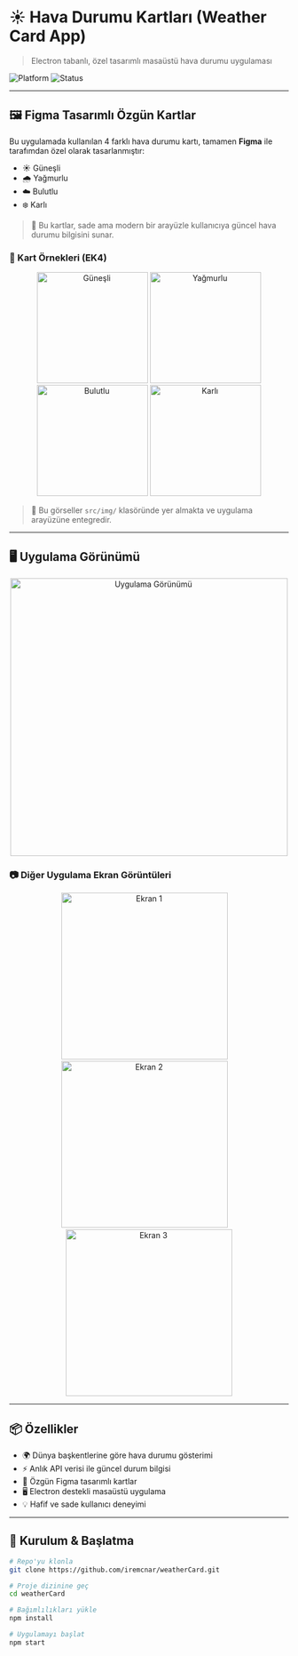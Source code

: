 # ☀️ Hava Durumu Kartları (Weather Card App)  
> Electron tabanlı, özel tasarımlı masaüstü hava durumu uygulaması

![Platform](https://img.shields.io/badge/Platform-Electron-blue?style=for-the-badge)
![Status](https://img.shields.io/badge/Design-Figma%20Custom-purple?style=for-the-badge)


---

## 🖼️ Figma Tasarımlı Özgün Kartlar

Bu uygulamada kullanılan 4 farklı hava durumu kartı, tamamen **Figma** ile tarafımdan özel olarak tasarlanmıştır:

- ☀️ Güneşli
- 🌧️ Yağmurlu
- ☁️ Bulutlu
- ❄️ Karlı

> 🎨 Bu kartlar, sade ama modern bir arayüzle kullanıcıya güncel hava durumu bilgisini sunar.

### 🔽 Kart Örnekleri (EK4)

<p align="center">
  <img src="https://github.com/user-attachments/assets/6b9c8341-1834-4051-9af4-ce819f6bce53" width="200" alt="Güneşli" />
  <img src="https://github.com/user-attachments/assets/9afaa021-6362-4e60-9103-e1d71b6669c0" width="200" alt="Yağmurlu" />
  <img src="https://github.com/user-attachments/assets/314e380c-c948-44f8-a6d0-db2757ddb019" width="200" alt="Bulutlu" />
  <img src="https://github.com/user-attachments/assets/ef20c3fb-5272-4f35-aab2-63f28f04e8b6" width="200" alt="Karlı" />
</p>

> 📌 Bu görseller `src/img/` klasöründe yer almakta ve uygulama arayüzüne entegredir.

---

## 🖥️ Uygulama Görünümü

<p align="center">
  <img src="https://github.com/user-attachments/assets/a20e38da-0224-4a2d-85a8-cd7918902f55" width="500" alt="Uygulama Görünümü" />
</p>

### 📷 Diğer Uygulama Ekran Görüntüleri

<p align="center"> <img src="https://github.com/user-attachments/assets/6d199c36-8103-452e-bfb4-afa74b98f5ab" width="300" alt="Ekran 1" /> &nbsp;&nbsp;&nbsp; <img src="https://github.com/user-attachments/assets/8f04cd53-2b48-45be-a746-22774c70245e" width="300" alt="Ekran 2" /> &nbsp;&nbsp;&nbsp; <img src="https://github.com/user-attachments/assets/f0a9d521-6112-48ca-9fa7-06c1599dd327" width="300" alt="Ekran 3" /> </p>

---

## 📦 Özellikler

- 🌍 Dünya başkentlerine göre hava durumu gösterimi
- ⚡ Anlık API verisi ile güncel durum bilgisi
- 🎨 Özgün Figma tasarımlı kartlar
- 🖥️ Electron destekli masaüstü uygulama
- 💡 Hafif ve sade kullanıcı deneyimi

---

## 🚀 Kurulum & Başlatma

```bash
# Repo'yu klonla
git clone https://github.com/iremcnar/weatherCard.git

# Proje dizinine geç
cd weatherCard

# Bağımlılıkları yükle
npm install

# Uygulamayı başlat
npm start


